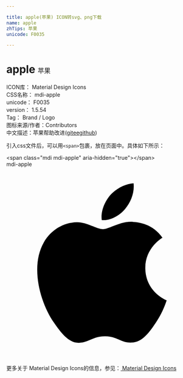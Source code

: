 ```yaml
---

title: apple(苹果) ICON转svg、png下载
name: apple
zhTips: 苹果
unicode: F0035

---
```


# apple  <small style="font-size: 60%;font-weight: 100">苹果</small>


<div class="detail-page">
<p>
<span>
ICON库：
<span class="badge-secondary badge">Material Design Icons</span> 
</span>
<br/>
<span>
CSS名称：
<span class="badge-secondary badge">mdi-apple</span> 
</span>
<br/>
<span>
unicode：
<span class="badge-secondary badge">F0035</span> 
</span>
<br/>
<span>
version：
<span class="badge-secondary badge">1.5.54</span> 
</span>
<br/>
<span>Tag：
<span class="badge-light badge">Brand / Logo</span>
</span>
<br/>
<span>图标来源/作者：<span class="badge-light badge">Contributors</span></span> 
<br/>
<span class="zh-detail">中文描述：<span class="badge-primary badge">苹果</span><span class="help-link"><span>帮助改进</span>(<a href="https://gitee.com/liuwave/icon-helper/edit/master/json/material/apple.json" target="_blank" rel="noopener noreferrer">gitee</a><a href="https://github.com/liuwave/icon-helper/edit/master/json/material/apple.json" target="_blank" rel="noopener noreferrer">github</a></span>)</span><br/>
</p>
</div>
<div class="alert alert-dark">
  <i class="mdi mdi-apple mdi-48px"></i>
  <i class="mdi mdi-apple mdi-36px"></i>
  <i class="mdi mdi-apple mdi-24px"></i>
  <i class="mdi mdi-apple mdi-18px"></i>
</div>
<div>
  <p>引入css文件后，可以用<code>&lt;span&gt;</code>包裹，放在页面中。具体如下所示：    
  </p>
  <div class="alert alert-primary" style="font-size: 14px">
    &lt;span class="mdi mdi-apple" aria-hidden="true"&gt;&lt;/span&gt;
    <copy-btn content='<span class="mdi mdi-apple" aria-hidden="true"></span>'></copy-btn>
  </div>
  <div class="alert alert-secondary">
    <i class="mdi mdi-apple"
    style="font-size: 24px"
    aria-hidden="true"></i> mdi-apple
    <copy-btn content="mdi-apple" btn-title="复制图标名称"></copy-btn>
  </div>
</div>
<div id="svg" class="svg-wrap">
<svg xmlns="http://www.w3.org/2000/svg" viewBox="0 0 24 24"><path d="M18.71,19.5C17.88,20.74 17,21.95 15.66,21.97C14.32,22 13.89,21.18 12.37,21.18C10.84,21.18 10.37,21.95 9.1,22C7.79,22.05 6.8,20.68 5.96,19.47C4.25,17 2.94,12.45 4.7,9.39C5.57,7.87 7.13,6.91 8.82,6.88C10.1,6.86 11.32,7.75 12.11,7.75C12.89,7.75 14.37,6.68 15.92,6.84C16.57,6.87 18.39,7.1 19.56,8.82C19.47,8.88 17.39,10.1 17.41,12.63C17.44,15.65 20.06,16.66 20.09,16.67C20.06,16.74 19.67,18.11 18.71,19.5M13,3.5C13.73,2.67 14.94,2.04 15.94,2C16.07,3.17 15.6,4.35 14.9,5.19C14.21,6.04 13.07,6.7 11.95,6.61C11.8,5.46 12.36,4.26 13,3.5Z" /></svg>
</div>
<detail full-name='mdi-apple'></detail>
    
<div><p>更多关于 Material Design Icons的信息，参见：<a target="_blank" href="https://iconhelper.cn/material.html"> Material Design Icons</a>
</p></div>
